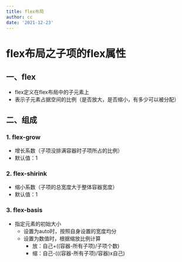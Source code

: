 ```yaml
---
title: flex布局
author: cc
date: '2021-12-23'
---
```


# flex布局之子项的**flex**属性
## 一、flex
- flex定义在flex布局中的子元素上
- 表示子元素占据空间的比例（是否放大，是否缩小，有多少可以被分配）
## 二、组成
### 1. flex-grow
- 增长系数（子项没排满容器时子项所占的比例）
- 默认值：1
### 2. flex-shirink
- 缩小系数（子项的总宽度大于整体容器宽度）
- 默认值：1
### 3. flex-basis
- 指定元素的初始大小
  - 设置为auto时，按照自身设置的宽度均分
  - 设置为数值时，根据缩放比例计算
    - 放：自己+((容器-所有子项)/子项个数)
    - 缩：自己-(((容器-所有子项)/容器)x自己)